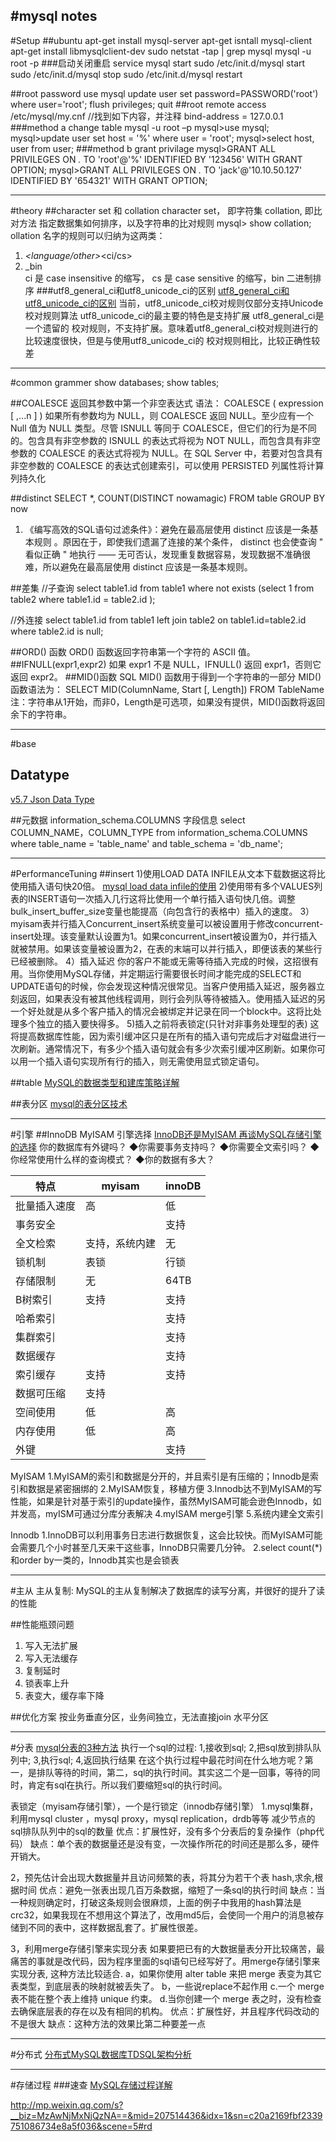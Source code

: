#mysql notes
---
#Setup
##ubuntu
apt-get install mysql-server
apt-get isntall mysql-client
apt-get install libmysqlclient-dev
sudo netstat -tap | grep mysql
mysql -u root -p 
###启动关闭重启
service mysql start
sudo /etc/init.d/mysql start 
sudo /etc/init.d/mysql stop 
sudo /etc/init.d/mysql restart

##root password
use mysql
update user set password=PASSWORD('root') where user='root';
flush privileges;
quit
##root remote access
/etc/mysql/my.cnf
//找到如下内容，并注释
bind-address = 127.0.0.1
###method a change table
mysql -u root –p
mysql>use mysql;
mysql>update user set host = '%' where user = 'root';
mysql>select host, user from user;
###method b grant privilage
mysql>GRANT ALL PRIVILEGES ON *.* TO 'root'@'%' IDENTIFIED BY '123456' WITH GRANT OPTION;
mysql>GRANT ALL PRIVILEGES ON *.* TO 'jack'@'10.10.50.127' IDENTIFIED BY '654321' WITH GRANT OPTION;


----
#theory
##character set 和 collation 
character set， 即字符集
collation, 即比对方法 指定数据集如何排序，以及字符串的比对规则
mysql> show collation;
ollation 名字的规则可以归纳为这两类：
1. <character set>_<language/other>_<ci/cs>
2. <character set>_bin</li>
ci 是 case insensitive 的缩写， cs 是 case sensitive 的缩写，bin 二进制排序
###utf8_general_ci和utf8_unicode_ci的区别
[utf8_general_ci和utf8_unicode_ci的区别](http://www.nowamagic.net/academy/detail/32161544)
当前，utf8_unicode_ci校对规则仅部分支持Unicode校对规则算法
utf8_unicode_ci的最主要的特色是支持扩展
utf8_general_ci是一个遗留的 校对规则，不支持扩展。意味着utf8_general_ci校对规则进行的比较速度很快，但是与使用utf8_unicode_ci的 校对规则相比，比较正确性较差


---
#common grammer
show databases;
show tables;

##COALESCE
返回其参数中第一个非空表达式
语法：
COALESCE ( expression [ ,...n ] ) 
如果所有参数均为 NULL，则 COALESCE 返回 NULL。至少应有一个 Null 值为 NULL 类型。尽管 ISNULL 等同于 COALESCE，但它们的行为是不同的。包含具有非空参数的 ISNULL 的表达式将视为 NOT NULL，而包含具有非空参数的 COALESCE 的表达式将视为 NULL。在 SQL Server 中，若要对包含具有非空参数的 COALESCE 的表达式创建索引，可以使用 PERSISTED 列属性将计算列持久化



##distinct
SELECT *, COUNT(DISTINCT nowamagic) FROM table GROUP BY now
1. 《编写高效的SQL语句过滤条件》：避免在最高层使用 distinct 应该是一条基本规则 。原因在于，即使我们遗漏了连接的某个条件， distinct 也会使查询 " 看似正确 " 地执行 —— 无可否认，发现重复数据容易，发现数据不准确很难，所以避免在最高层使用 distinct 应该是一条基本规则。

##差集
//子查询
select table1.id from table1 
  where not exists 
    (select 1 from table2 
     where table1.id = table2.id
    );

//外连接
select table1.id from table1 
  left join table2
  on table1.id=table2.id
where table2.id is null;

##ORD() 函数
ORD() 函数返回字符串第一个字符的 ASCII 值。
##IFNULL(expr1,expr2)
如果 expr1 不是 NULL，IFNULL() 返回 expr1，否则它返回 expr2。
##MID()函数
SQL MID() 函数用于得到一个字符串的一部分
MID() 函数语法为：
SELECT MID(ColumnName, Start [, Length]) FROM TableName
注：字符串从1开始，而非0，Length是可选项，如果没有提供，MID()函数将返回余下的字符串。


---
#base
## Datatype
[v5.7 Json Data Type](http://dev.mysql.com/doc/refman/5.7/en/json.html#json-paths)

##元数据
information_schema.COLUMNS
字段信息
select COLUMN_NAME，COLUMN_TYPE from information_schema.COLUMNS where table_name = 'table_name' and table_schema = 'db_name';








---
#PerformanceTuning
##insert
1)使用LOAD DATA INFILE从文本下载数据这将比使用插入语句快20倍。
[mysql load data infile的使用](http://www.2cto.com/database/201108/99655.html)
2)使用带有多个VALUES列表的INSERT语句一次插入几行这将比使用一个单行插入语句快几倍。调整bulk_insert_buffer_size变量也能提高（向包含行的表格中）插入的速度。
3）myisam表并行插入Concurrent_insert系统变量可以被设置用于修改concurrent-insert处理。该变量默认设置为1。如果concurrent_insert被设置为0，并行插入就被禁用。如果该变量被设置为2，在表的末端可以并行插入，即便该表的某些行已经被删除。
4）插入延迟
你的客户不能或无需等待插入完成的时候，这招很有用。当你使用MySQL存储，并定期运行需要很长时间才能完成的SELECT和UPDATE语句的时候，你会发现这种情况很常见。当客户使用插入延迟，服务器立刻返回，如果表没有被其他线程调用，则行会列队等待被插入。使用插入延迟的另一个好处就是从多个客户插入的情况会被绑定并记录在同一个block中。这将比处理多个独立的插入要快得多。
5)插入之前将表锁定(只针对非事务处理型的表)
这将提高数据库性能，因为索引缓冲区只是在所有的插入语句完成后才对磁盘进行一次刷新。通常情况下，有多少个插入语句就会有多少次索引缓冲区刷新。如果你可以用一个插入语句实现所有行的插入，则无需使用显式锁定语句。

##table
[MySQL的数据类型和建库策略详解](http://database.51cto.com/art/200905/123220.htm)

##表分区
[mysql的表分区技术](http://hansionxu.blog.163.com/blog/static/241698109201472111560144/)



---
#引擎
##InnoDB MyISAM 引擎选择
[InnoDB还是MyISAM 再谈MySQL存储引擎的选择](http://database.51cto.com/art/200905/124370.htm)
你的数据库有外键吗？ 
◆你需要事务支持吗？ 
◆你需要全文索引吗？ 
◆你经常使用什么样的查询模式？ 
◆你的数据有多大？

特点      | myisam    |   innoDB
----------|----------|-----------
批量插入速度| 高       |       低
事务安全    |         |     支持
全文检索    | 支持，系统内建|  无
锁机制     | 表锁     |  行锁
存储限制    |   无   |   64TB
B树索引    |   支持  |   支持
哈希索引    |       |   支持
集群索引    |       |   支持
数据缓存    |       |   支持
索引缓存    | 支持   |   支持
数据可压缩   | 支持    |   
空间使用    | 低     | 高
内存使用    | 低     | 高
外键        |        | 支持

MyISAM 
1.MyISAM的索引和数据是分开的，并且索引是有压缩的；Innodb是索引和数据是紧密捆绑的
2.MyISAM恢复，移植方便
3.Innodb达不到MyISAM的写性能，如果是针对基于索引的update操作，虽然MyISAM可能会逊色Innodb，如并发高，myISM可通过分库分表解决
4.myISAM merge引擎
5.系统内建全文索引

Innodb
1.InnoDB可以利用事务日志进行数据恢复，这会比较快。而MyISAM可能会需要几个小时甚至几天来干这些事，InnoDB只需要几分钟。
2.select count(*) 和order by一类的，Innodb其实也是会锁表



---
#主从
主从复制:
MySQL的主从复制解决了数据库的读写分离，并很好的提升了读的性能

##性能瓶颈问题
1. 写入无法扩展
2. 写入无法缓存
3. 复制延时
4. 锁表率上升
5. 表变大，缓存率下降

##优化方案
按业务垂直分区，业务间独立，无法直接join
水平分区

---
#分表
[mysql分表的3种方法](http://www.blogjava.net/kelly859/archive/2012/06/08/380369.html)
执行一个sql的过程:
1,接收到sql;
2,把sql放到排队队列中;
3,执行sql;
4,返回执行结果
在这个执行过程中最花时间在什么地方呢？第一，是排队等待的时间，第二，sql的执行时间。其实这二个是一回事，等待的同时，肯定有sql在执行。所以我们要缩短sql的执行时间。

表锁定（myisam存储引擎），一个是行锁定（innodb存储引擎）
1.mysql集群，利用mysql cluster ，mysql proxy，mysql replication，drdb等等
减少节点的sql排队队列中的sql的数量
优点：扩展性好，没有多个分表后的复杂操作（php代码）
缺点：单个表的数据量还是没有变，一次操作所花的时间还是那么多，硬件开销大。

2，预先估计会出现大数据量并且访问频繁的表，将其分为若干个表
hash,求余,根据时间
优点：避免一张表出现几百万条数据，缩短了一条sql的执行时间
缺点：当一种规则确定时，打破这条规则会很麻烦，上面的例子中我用的hash算法是crc32，如果我现在不想用这个算法了，改用md5后，会使同一个用户的消息被存储到不同的表中，这样数据乱套了。扩展性很差。

3，利用merge存储引擎来实现分表
如果要把已有的大数据量表分开比较痛苦，最痛苦的事就是改代码，因为程序里面的sql语句已经写好了。用merge存储引擎来实现分表, 这种方法比较适合.
a，如果你使用 alter table 来把 merge 表变为其它表类型，到底层表的映射就被丢失了。
b，一些说replace不起作用
c.一个 merge 表不能在整个表上维持 unique 约束。
d.当你创建一个 merge 表之时，没有检查去确保底层表的存在以及有相同的机构。
优点：扩展性好，并且程序代码改动的不是很大
缺点：这种方法的效果比第二种要差一点



---
#分布式
[分布式MySQL数据库TDSQL架构分析](http://mp.weixin.qq.com/s?__biz=MzAwNjMxNjQzNA==&mid=207514436&idx=1&sn=c20a2169fbf2339751086734e8a5f036&scene=5#rd)



---
#存储过程
###速查
[MySQL存储过程详解](http://blog.sina.com.cn/s/blog_52d20fbf0100ofd5.html)


http://mp.weixin.qq.com/s?__biz=MzAwNjMxNjQzNA==&mid=207514436&idx=1&sn=c20a2169fbf2339751086734e8a5f036&scene=5#rd
